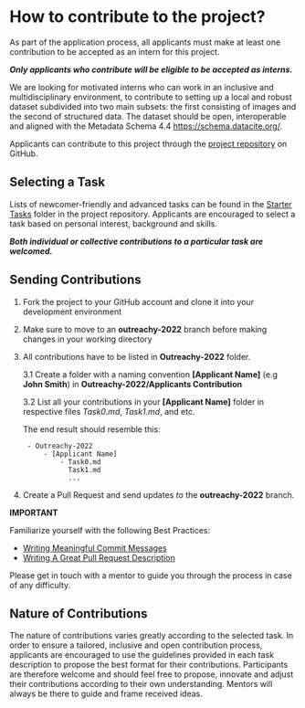 # How to contribute to the project?

As part of the application process, all applicants must make at least one contribution to be accepted as an intern for this project.

 **_Only applicants who contribute will be eligible to be accepted as interns._**
 
 
We are looking for motivated interns who can work in an inclusive and multidisciplinary environment, to contribute to setting up a local and robust dataset subdivided into two main subsets: the first consisting of images and the second of structured data. The dataset should be open, interoperable and aligned with the Metadata Schema 4.4 https://schema.datacite.org/.

Applicants can contribute to this project through the [project repository](https://github.com/Mboalab/Mboalab-Outreachy_December-to-March-2022-internship-round) on GitHub. 

## Selecting a Task

Lists of newcomer-friendly and advanced tasks can be found in the [Starter Tasks](https://github.com/Mboalab/Mboalab-Outreachy_December-to-March-2022-internship-round/tree/main/Starter%20Tasks) folder in the project repository. 
Applicants are encouraged to select a task based on personal interest, background and skills.

_**Both individual or collective contributions to a particular task are welcomed.**_

## Sending Contributions

1. Fork the project to your GitHub account and clone it into your development environment
2. Make sure to move to an **outreachy-2022** branch before making changes in your working directory
3. All contributions have to be listed in **Outreachy-2022** folder.

    3.1 Create a folder with a naming convention **[Applicant Name]** (e.g **John Smith**) in **Outreachy-2022/Applicants Contribution**

    3.2 List all your contributions in your **[Applicant Name]** folder in respective files *Task0.md*, *Task1.md*, and etc.

    The end result should resemble this:

        - Outreachy-2022
            - [Applicant Name]
                - Task0.md
                  Task1.md
                  ...

4. Create a Pull Request and send updates *to* the **outreachy-2022** branch.

**IMPORTANT**

Familiarize yourself with the following Best Practices:

- [Writing Meaningful Commit Messages](https://reflectoring.io/meaningful-commit-messages/)
- [Writing A Great Pull Request Description](https://www.pullrequest.com/blog/writing-a-great-pull-request-description/)

Please get in touch with a mentor to guide you through the process in case of any difficulty.

## Nature of Contributions
The nature of contributions varies greatly according to the selected task. In order to ensure a tailored, inclusive and open contribution process, applicants are encouraged to use the guidelines provided in each task description to propose the best format for their contributions. Participants are therefore welcome and should feel free to propose, innovate and adjust their contributions according to their own understanding. Mentors will always be there to guide and frame received ideas.

